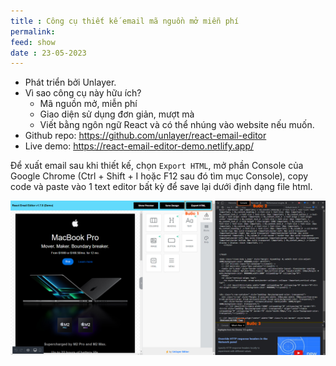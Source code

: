 ```yaml
---
title : Công cụ thiết kế email mã nguồn mở miễn phí
permalink: 
feed: show
date : 23-05-2023
---
```


- Phát triển bởi Unlayer. 
- Vì sao công cụ này hữu ích?
	- Mã nguồn mở, miễn phí
	- Giao diện sử dụng đơn giản, mượt mà
	- Viết bằng ngôn ngữ React và có thể nhúng vào website nếu muốn.
- Github repo: https://github.com/unlayer/react-email-editor
- Live demo: https://react-email-editor-demo.netlify.app/ 

Để xuất email sau khi thiết kế, chọn `Export HTML`, mở phần Console của Google Chrome (Ctrl + Shift + I hoặc F12 sau đó tìm mục Console), copy code và paste vào 1 text editor bất kỳ để save lại dưới định dạng file html.

![](src/unlayer-email-editor-export-html.jpg)